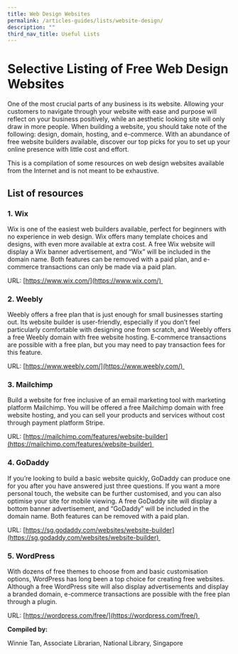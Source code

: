 ```yaml
---
title: Web Design Websites
permalink: /articles-guides/lists/website-design/
description: ""
third_nav_title: Useful Lists
---
```


# Selective Listing of Free Web Design Websites  

One of the most crucial parts of any business is its website. Allowing your customers to navigate through your website with ease and purpose will reflect on your business positively, while an aesthetic looking site will only draw in more people. When building a website, you should take note of the following: design, domain, hosting, and e-commerce. With an abundance of free website builders available, discover our top picks for you to set up your online presence with little cost and effort. 

This is a compilation of some resources on web design websites available from the Internet and is not meant to be exhaustive. 

## List of resources 

### 1.  Wix 

Wix is one of the easiest web builders available, perfect for beginners with no experience in web design. Wix offers many template choices and designs, with even more available at extra cost. A free Wix website will display a Wix banner advertisement, and “Wix” will be included in the domain name. Both features can be removed with a paid plan, and e-commerce transactions can only be made via a paid plan. 

URL: [https://www.wix.com/](https://www.wix.com/) 

### 2.  Weebly 


Weebly offers a free plan that is just enough for small businesses starting out. Its website builder is user-friendly, especially if you don’t feel particularly comfortable with designing one from scratch, and Weebly offers a free Weebly domain with free website hosting. E-commerce transactions are possible with a free plan, but you may need to pay transaction fees for this feature.  

URL: [https://www.weebly.com/](https://www.weebly.com/) 

### 3.  Mailchimp 
    

Build a website for free inclusive of an email marketing tool with marketing platform Mailchimp. You will be offered a free Mailchimp domain with free website hosting, and you can sell your products and services without cost through payment platform Stripe.  

URL: [https://mailchimp.com/features/website-builder](https://mailchimp.com/features/website-builder) 

### 4.  GoDaddy 
    


If you’re looking to build a basic website quickly, GoDaddy can produce one for you after you have answered just three questions. If you want a more personal touch, the website can be further customised, and you can also optimise your site for mobile viewing. A free GoDaddy site will display a bottom banner advertisement, and “GoDaddy” will be included in the domain name. Both features can be removed with a paid plan.  

URL: [https://sg.godaddy.com/websites/website-builder](https://sg.godaddy.com/websites/website-builder) 

### 5.  WordPress 
    


With dozens of free themes to choose from and basic customisation options, WordPress has long been a top choice for creating free websites. Although a free WordPress site will also display advertisements and display a branded domain, e-commerce transactions are possible with the free plan through a plugin.  

URL: [https://wordpress.com/free/](https://wordpress.com/free/) 

**Compiled by:**

Winnie Tan, Associate Librarian, National Library, Singapore